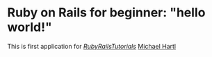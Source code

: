 # Ruby on Rails for beginner: "hello world!"

This is first application for [*RubyRailsTutorials*](http://www.railstutorial.org/)
[Michael Hartl](http://www.michaelhartl.com/)
